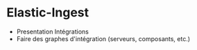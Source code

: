 # Elastic-Ingest

- Presentation Intégrations
- Faire des graphes d'intégration (serveurs, composants, etc.)
